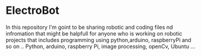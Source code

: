 # ElectroBot
In this repository I'm goint to be sharing robotic and coding files nd infromation that might be halpfull for anyone who is working on robotic projects that includes programming using python,arduino, raspberryPi and so on ..
Python,
arduino,
raspberry Pi,
image processing,
openCv,
Ubuntu
...
